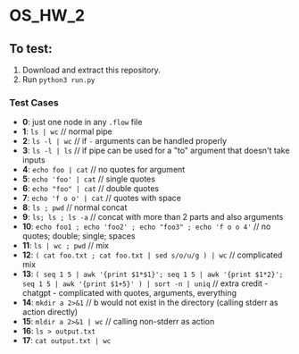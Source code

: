 # OS_HW_2

## To test:

1. Download and extract this repository.
2. Run `python3 run.py`

### Test Cases

- **0**: just one node in any `.flow` file
- **1**: `ls | wc`      // normal pipe
- **2**: `ls -l | wc`       // if `-` arguments can be handled properly
- **3**: `ls -l | ls`       // if pipe can be used for a "to" argument that doesn't take inputs
- **4**: `echo foo | cat`       // no quotes for argument
- **5**: `echo 'foo' | cat`        // single quotes 
- **6**: `echo "foo" | cat`        // double quotes
- **7**: `echo 'f o o' | cat`       // quotes with space
- **8**: `ls ; pwd`       // normal concat
- **9**: `ls; ls ; ls -a`     // concat with more than 2 parts and also arguments
- **10**: `echo foo1 ; echo 'foo2' ; echo "foo3" ; echo 'f o o 4'`       // no quotes; double; single; spaces
- **11**: `ls | wc ; pwd`       // mix
- **12**: `( cat foo.txt ; cat foo.txt | sed s/o/u/g ) | wc`     // complicated mix
- **13**: `( seq 1 5 | awk '{print $1*$1}'; seq 1 5 | awk '{print $1*2}'; seq 1 5 | awk '{print $1+5}' ) | sort -n | uniq` // extra credit - chatgpt - complicated with quotes, arguments, everything
- **14**: `mkdir a 2>&1`       // b would not exist in the directory (calling stderr as action directly)
- **15**: `mldir a 2>&1 | wc`   // calling non-stderr as action  
- **16**: `ls > output.txt`
- **17**: `cat output.txt | wc`